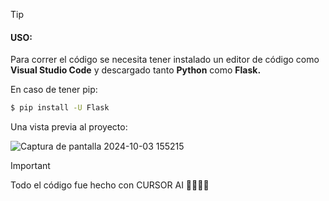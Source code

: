 > [!TIP]
> #### USO:
> Para correr el código se necesita tener instalado un editor de código como **Visual Studio Code** y descargado tanto **Python** como **Flask.**

En caso de tener pip:
```bash
$ pip install -U Flask
```

Una vista previa al proyecto:


![Captura de pantalla 2024-10-03 155215](https://github.com/user-attachments/assets/1ba97b4d-6fda-4a41-8209-ce4d666068c2)


> [!IMPORTANT]
> Todo el código fue hecho con CURSOR AI 🚀👨🏻‍🚀

